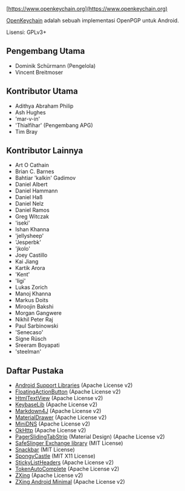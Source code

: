 [//]: # (NOTE: Please put every sentence in its own line, Transifex puts every line in its own translation field!)

[https://www.openkeychain.org](https://www.openkeychain.org)

[OpenKeychain](https://www.openkeychain.org) adalah sebuah implementasi OpenPGP untuk Android.

Lisensi: GPLv3+

[//]: # (NOTE: Alphabetic ordering)

## Pengembang Utama
  * Dominik Schürmann (Pengelola)
  * Vincent Breitmoser

## Kontributor Utama
  * Adithya Abraham Philip
  * Ash Hughes
  * 'mar-v-in'
  * 'Thialfihar' (Pengembang APG)
  * Tim Bray

## Kontributor Lainnya
  * Art O Cathain
  * Brian C. Barnes
  * Bahtiar 'kalkin' Gadimov
  * Daniel Albert
  * Daniel Hammann
  * Daniel Haß
  * Daniel Nelz
  * Daniel Ramos
  * Greg Witczak
  * 'iseki'
  * Ishan Khanna
  * 'jellysheep'
  * 'Jesperbk'
  * 'jkolo'
  * Joey Castillo
  * Kai Jiang
  * Kartik Arora
  * 'Kent'
  * 'ligi'
  * Lukas Zorich
  * Manoj Khanna
  * Markus Doits
  * Miroojin Bakshi
  * Morgan Gangwere
  * Nikhil Peter Raj
  * Paul Sarbinowski
  * 'Senecaso'
  * Signe Rüsch
  * Sreeram Boyapati
  * 'steelman'

[//]: # (NOTE: Alphabetic ordering)

## Daftar Pustaka
  * [Android Support Libraries](http://developer.android.com/tools/support-library/index.html) (Apache License v2)
  * [FloatingActionButton](https://github.com/futuresimple/android-floating-action-button) (Apache License v2)
  * [HtmlTextView](https://github.com/sufficientlysecure/html-textview) (Apache License v2)
  * [KeybaseLib](https://github.com/timbray/KeybaseLib) (Apache License v2)
  * [Markdown4J](https://github.com/jdcasey/markdown4j) (Apache License v2)
  * [MaterialDrawer](https://github.com/mikepenz/MaterialDrawer) (Apache License v2)
  * [MiniDNS](https://github.com/rtreffer/minidns) (Apache License v2)
  * [OkHttp](https://square.github.io/okhttp/) (Apache License v2)
  * [PagerSlidingTabStrip](https://github.com/jpardogo/PagerSlidingTabStrip) (Material Design) (Apache License v2)
  * [SafeSlinger Exchange library](https://github.com/SafeSlingerProject/exchange-android) (MIT License)
  * [Snackbar](https://github.com/nispok/snackbar) (MIT License)
  * [SpongyCastle](https://rtyley.github.io/spongycastle/) (MIT X11 License)
  * [StickyListHeaders](https://github.com/emilsjolander/StickyListHeaders) (Apache License v2)
  * [TokenAutoComplete](https://github.com/splitwise/TokenAutoComplete) (Apache License v2)
  * [ZXing](https://github.com/zxing/zxing) (Apache License v2)
  * [ZXing Android Minimal](https://github.com/journeyapps/zxing-android-embedded) (Apache License v2)